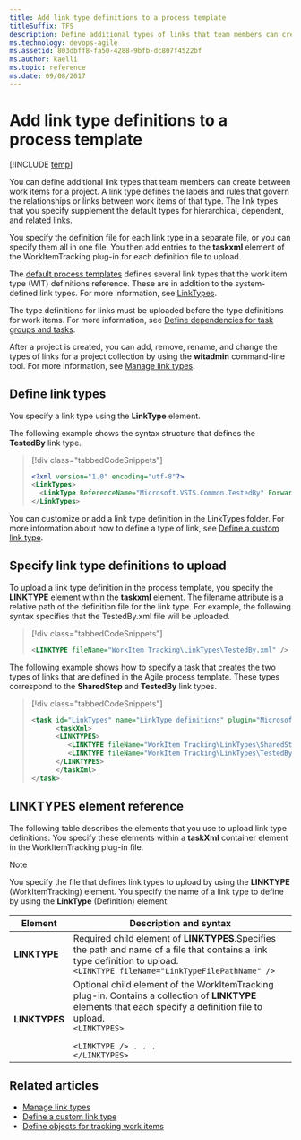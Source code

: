 ```yaml
---
title: Add link type definitions to a process template 
titleSuffix: TFS
description: Define additional types of links that team members can create between work items for a project for Team Foundation Server  
ms.technology: devops-agile
ms.assetid: 803dbff8-fa50-4288-9bfb-dc807f4522bf
ms.author: kaelli
ms.topic: reference
ms.date: 09/08/2017
---
```


# Add link type definitions to a process template

[!INCLUDE [temp](../../includes/customization-phase-0-and-1-plus-version-header.md)]

You can define additional link types that team members can create between work items for a project. A link type defines the labels and rules that govern the relationships or links between work items of that type. The link types that you specify supplement the default types for hierarchical, dependent, and related links.

You specify the definition file for each link type in a separate file, or you can specify them all in one file. You then add entries to the **taskxml** element of the WorkItemTracking plug-in for each definition file to upload.

The [default process templates](../../boards/work-items/guidance/choose-process.md) defines several link types that the work item type (WIT) definitions reference. These are in addition to the system-defined link types. For more information, see [LinkTypes](../xml/link-type-element-reference.md).

The type definitions for links must be uploaded before the type definitions for work items. For more information, see [Define dependencies for task groups and tasks](define-dependencies-plug-ins-groups-tasks.md).

After a project is created, you can add, remove, rename, and change the types of links for a project collection by using the **witadmin** command-line tool. For more information, see [Manage link types](../witadmin/manage-link-types.md).

<a name="create"></a>

## Define link types

You specify a link type using the **LinkType** element.

The following example shows the syntax structure that defines the **TestedBy** link type.

> [!div class="tabbedCodeSnippets"]
>
> ```XML
> <?xml version="1.0" encoding="utf-8"?>
> <LinkTypes>
>   <LinkType ReferenceName="Microsoft.VSTS.Common.TestedBy" ForwardName="Tested By" ReverseName="Tests" Topology="Dependency" />
> </LinkTypes>
> ```

You can customize or add a link type definition in the LinkTypes folder. For more information about how to define a type of link, see [Define a custom link type](../xml/define-custom-link-type.md).

<a name="upload"></a>

## Specify link type definitions to upload

To upload a link type definition in the process template, you specify the **LINKTYPE** element within the **taskxml** element. The filename attribute is a relative path of the definition file for the link type. For example, the following syntax specifies that the TestedBy.xml file will be uploaded.

> [!div class="tabbedCodeSnippets"]
>
> ```XML
> <LINKTYPE fileName="WorkItem Tracking\LinkTypes\TestedBy.xml" />
> ```

The following example shows how to specify a task that creates the two types of links that are defined in the Agile process template. These types correspond to the **SharedStep** and **TestedBy** link types.

> [!div class="tabbedCodeSnippets"]
>
> ```XML
> <task id="LinkTypes" name="LinkType definitions" plugin="Microsoft.ProjectCreationWizard.WorkItemTracking" completionMessage="Work item link types created">
>       <taskXml>
>       <LINKTYPES>
>          <LINKTYPE fileName="WorkItem Tracking\LinkTypes\SharedStep.xml" />
>          <LINKTYPE fileName="WorkItem Tracking\LinkTypes\TestedBy.xml" />
>       </LINKTYPES>
>       </taskXml>
> </task>
> ```

<a name="elements"></a>

## LINKTYPES element reference

The following table describes the elements that you use to upload link type definitions. You specify these elements within a **taskXml** container element in the WorkItemTracking plug-in file.

> [!NOTE]
> You specify the file that defines link types to upload by using the **LINKTYPE** (WorkItemTracking) element. You specify the name of a link type to define by using the **LinkType** (Definition) element.

| Element       | Description and syntax                                                                                                                                                                                                                           |
| ------------- | ------------------------------------------------------------------------------------------------------------------------------------------------------------------------------------------------------------------------------------------------ |
| **LINKTYPE**  | Required child element of **LINKTYPES**.Specifies the path and name of a file that contains a link type definition to upload.<br />`<LINKTYPE fileName="LinkTypeFilePathName" />`<br />                                                          |
| **LINKTYPES** | Optional child element of the WorkItemTracking plug-in. Contains a collection of **LINKTYPE** elements that each specify a definition file to upload.<br/><code>&lt;LINKTYPES&gt; <br/> &lt;LINKTYPE /&gt; . . . <br/>&lt;/LINKTYPES&gt; </code> |

## Related articles

- [Manage link types](../witadmin/manage-link-types.md)
- [Define a custom link type](../xml/define-custom-link-type.md)
- [Define objects for tracking work items](define-objects-track-work-items-plug-in.md)
